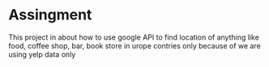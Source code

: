 # Assingment
This project in about how to use google API to find location of anything like food, coffee shop, bar, book store in urope contries
only because of we are using yelp data only
